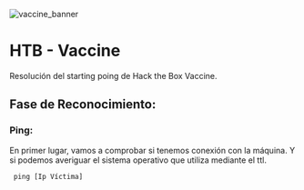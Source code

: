 ![vaccine_banner](https://user-images.githubusercontent.com/103068924/165231176-ea7b6551-bdd2-4f3a-a5ba-5117de037506.png)

# HTB - Vaccine

Resolución del starting poing de Hack the Box Vaccine.

## Fase de Reconocimiento:

### Ping:

En primer lugar, vamos a comprobar si tenemos conexión con la máquina. Y si podemos averiguar el sistema 
operativo que utiliza mediante el ttl.

     ping [Ip Víctima]
